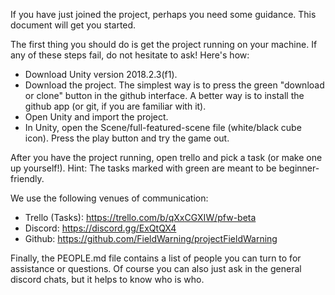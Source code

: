 If you have just joined the project, perhaps you need some guidance. This document will get you started.

The first thing you should do is get the project running on your machine. If any of these steps fail, do not hesitate to ask! Here's how:
- Download Unity version 2018.2.3(f1).
- Download the project. The simplest way is to press the green "download or clone" button in the github interface. A better way is to install the github app (or git, if you are familiar with it).
- Open Unity and import the project.
- In Unity, open the Scene/full-featured-scene file (white/black cube icon). Press the play button and try the game out.

After you have the project running, open trello and pick a task (or make one up yourself!). Hint: The tasks marked with green are meant to be beginner-friendly.

We use the following venues of communication:
- Trello (Tasks): https://trello.com/b/qXxCGXIW/pfw-beta
- Discord: https://discord.gg/ExQtQX4
- Github: https://github.com/FieldWarning/projectFieldWarning


Finally, the PEOPLE.md file contains a list of people you can turn to for assistance or questions. Of course you can also just ask in the general discord chats, but it helps to know who is who.